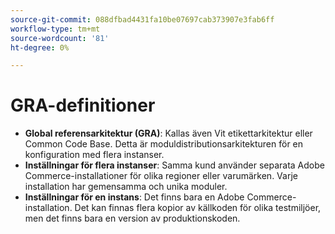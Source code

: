 ```yaml
---
source-git-commit: 088dfbad4431fa10be07697cab373907e3fab6ff
workflow-type: tm+mt
source-wordcount: '81'
ht-degree: 0%

---
```

# GRA-definitioner

- **Global referensarkitektur (GRA)**: Kallas även Vit etikettarkitektur eller Common Code Base. Detta är moduldistributionsarkitekturen för en konfiguration med flera instanser.
- **Inställningar för flera instanser**: Samma kund använder separata Adobe Commerce-installationer för olika regioner eller varumärken. Varje installation har gemensamma och unika moduler.
- **Inställningar för en instans**: Det finns bara en Adobe Commerce-installation. Det kan finnas flera kopior av källkoden för olika testmiljöer, men det finns bara en version av produktionskoden.
